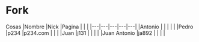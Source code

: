 # Fork
Cosas
|Nombre   |Nick   |Pagina   |   |   |
|---|---|---|---|---|
|Antonio   |   |   |   |   |
|Pedro   |p234   |p234.com   |   |   |
|Juan   |j131   |   |   |   |
|Juan Antonio   |ja892   |   |   |   |
